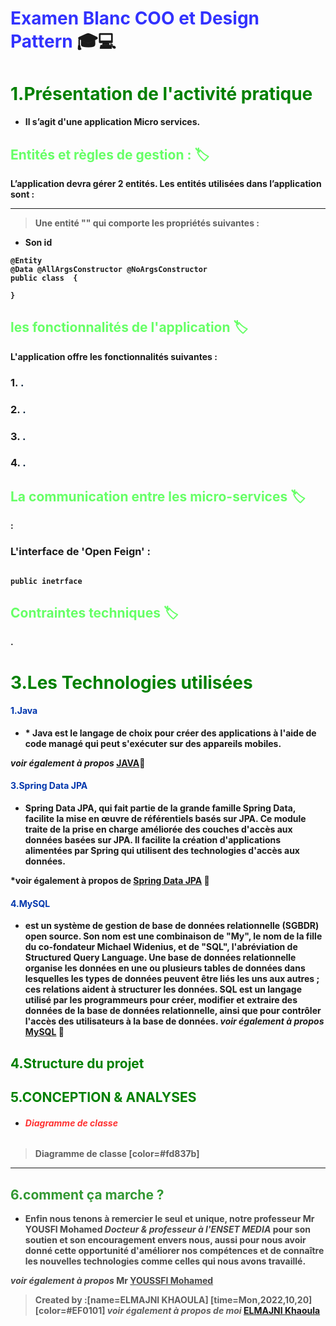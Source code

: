 
# <strong style="color:blue; opacity: 0.80">Examen Blanc COO et Design Pattern </strong>:mortar_board::computer: 
# <span style="color:green "> 1.Présentation de l'activité pratique</span>
 * <strong style="color:dark">Il s’agit d'une application Micro services. </span>
## <span style="color:#66ff66"> Entités et règles de gestion : :label:</span>
L’application devra gérer 2 entités. 
Les entités utilisées dans l’application sont : 
* * * 
>	Une entité "" qui comporte les propriétés suivantes :
 - Son id
```java=10
@Entity
@Data @AllArgsConstructor @NoArgsConstructor
public class  {
   
}

```

## <span style="color:#66ff66">  les fonctionnalités de l'application :label: </span>
L'application offre les fonctionnalités suivantes :


### 1. <span style="color:#001a33">.</span>
### 2. <span style="color:#001a33">.</span>
### 3. <span style="color:#001a33">.</span>
### 4. <span style="color:#001a33">.</span>

## <span style="color:#66ff66">La communication entre les micro-services :label: </span>
:

### L'interface de 'Open Feign' :

```java=10

public inetrface 
```


## <span style="color:#66ff66">Contraintes techniques :label: </span>
.

# <span style="color:green">3.Les Technologies utilisées</span>
 #### <span style="color:#0036ad"> 1.Java</span>
 * <strong style="color:dark">* <strong style="color:dark">Java est le langage de choix pour créer des applications à l'aide de code managé qui peut s'exécuter sur des appareils mobiles.

*voir également à propos* [JAVA](https://www.java.com/fr/):link: 


 #### <span style="color:#0036ad"> 3.Spring Data JPA</span>
 * <strong style="color:dark">Spring Data JPA, qui fait partie de la grande famille Spring Data, facilite la mise en œuvre de référentiels basés sur JPA. Ce module traite de la prise en charge améliorée des couches d'accès aux données basées sur JPA. Il facilite la création d'applications alimentées par Spring qui utilisent des technologies d'accès aux données.
    

*voir également à propos de [Spring Data JPA](https://spring.io/projects/spring-data-jpa) :link: 

#### <span style="color:#0036ad"> 4.MySQL</span>
 * <strong style="color:dark">est un système de gestion de base de données relationnelle (SGBDR) open source. Son nom est une combinaison de "My", le nom de la fille du co-fondateur Michael Widenius, et de "SQL", l'abréviation de Structured Query Language. Une base de données relationnelle organise les données en une ou plusieurs tables de données dans lesquelles les types de données peuvent être liés les uns aux autres ; ces relations aident à structurer les données. SQL est un langage utilisé par les programmeurs pour créer, modifier et extraire des données de la base de données relationnelle, ainsi que pour contrôler l'accès des utilisateurs à la base de données.
*voir également à propos* [MySQL](https://devdocs.io/css/) :link: 


 
## <span style="color:green ">4.Structure du projet</span>



 ## <span style="color:green ">5.CONCEPTION & ANALYSES</span>
 * ###### <strong style="color:red; opacity: 0.80">Diagramme de classe </strong>
> Diagramme de classe [color=#fd837b]

  ---




 ## <strong style="color: green; opacity: 0.80" >6.comment ça marche ?</strong>
    



    
* <strong style="color: dark ; opacity: 0.80">Enfin nous tenons à remercier le seul et unique, notre professeur Mr YOUSFI Mohamed *Docteur & professeur à l'ENSET MEDIA* pour son soutien et son encouragement envers nous, aussi pour nous avoir donné cette opportunité d'améliorer nos compétences et de connaître les nouvelles technologies comme celles qui nous avons travaillé.

*voir également à propos* Mr [YOUSSFI Mohamed](https://www.linkedin.com/in/mohamed-youssfi-3ab0811b/)
</strong>

> Created by :[name=ELMAJNI KHAOULA]
[time=Mon,2022,10,20][color=#EF0101]
>*voir également à propos de moi* [ELMAJNI Khaoula](https://www.linkedin.com/in/khaoula-elmajni/)
